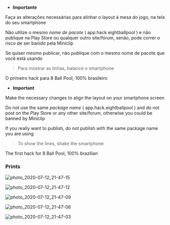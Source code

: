- **Importante**

Faça as alterações necessárias para alinhar o layout à mesa do jogo, na tela do seu smartphone

Não utilize o mesmo *nome de pacote* ( app.hack.eightballpool ) e não publique na Play Store ou qualquer outro site/fórum, senão, pode correr o risco de ser banido pela Miniclip

Se quiser mesmo publicar, não publique com o mesmo nome de pacote que você está usando

> Para mostrar as linhas, balance o smartphone

O primeiro hack para 8 Ball Pool, 100% brasileiro

- **Important**

Make the necessary changes to align the layout on your smartphone screen

Do not use the same *package name* ( app.hack.eightballpool ) and do not post on the Play Store or any other site/forum, otherwise you could be banned by Miniclip

If you really want to publish, do not publish with the same package name you are using

> To show the lines, shake the smartphone

The first hack for 8 Ball Pool, 100% brazilian

### Prints

![photo_2020-07-12_21-47-15](https://user-images.githubusercontent.com/33843748/87260643-5a229180-c489-11ea-964b-f3a2054a4c96.jpg)

![photo_2020-07-12_21-47-12](https://user-images.githubusercontent.com/33843748/87260662-6dcdf800-c489-11ea-8f79-3b8034de4d48.jpg)

![photo_2020-07-12_21-47-09](https://user-images.githubusercontent.com/33843748/87260678-77eff680-c489-11ea-8643-1b9127f09a49.jpg)

![photo_2020-07-12_21-47-06](https://user-images.githubusercontent.com/33843748/87260689-80483180-c489-11ea-9672-f898fca5da85.jpg)

![photo_2020-07-12_21-47-03](https://user-images.githubusercontent.com/33843748/87260699-8a6a3000-c489-11ea-9cc4-d1c9609cd4a4.jpg)
